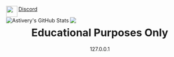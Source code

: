 <a     align="left" href="https://pastebin.com/raw/snq3iTAB">
  <img align="left" src="https://raw.githubusercontent.com/Astivery/Astivery/master/DiscordLogo.png?raw=true" height="30px" width="30px"/>
  <p   align="left">Discord</p>
  
  <p> </p>
  <img align="left" alt="Astivery's GitHub Stats" src="https://github-readme-stats.vercel.app/api?username=astivery&show_icons=true&theme=dark" />
  <img align="left" src="https://komarev.com/ghpvc/?astivery&color=green" />
</a>

<h1 align='center'> Educational Purposes Only</h1>
<p align='center'>127.0.0.1<p>

